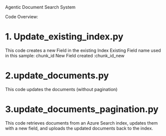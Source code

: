 Agentic Document Search System



Code Overview:

# 1. Update_existing_index.py

This code creates a new Field in the existing Index
Existing Field name used in this sample: chunk_id
New Field created :chunk_id_new 

# 2.update_documents.py

This code updates the documents (without pagination)

# 3.update_documents_pagination.py

This code retrieves documents from an Azure Search index, updates them with a new field, and uploads the updated documents back to the index.